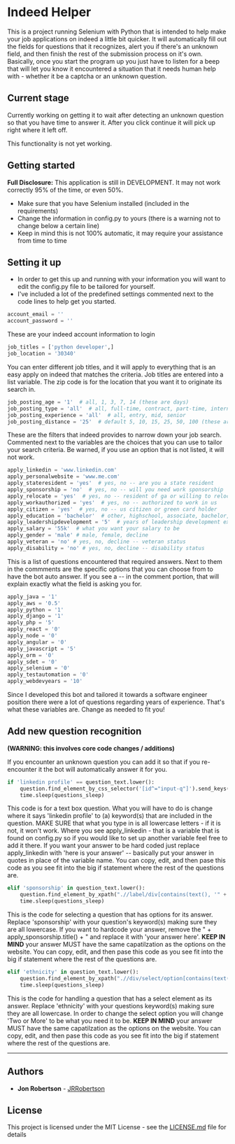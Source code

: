 # Indeed Helper

This is a project running Selenium with Python that is intended to help make your job applications
on indeed a little bit quicker. It will automatically fill out the fields for questions that it 
recognizes, alert you if there's an unknown field, and then finish the rest of the submission
process on it's own. Basically, once you start the program up you just have to listen for a beep
that will let you know it encountered a situation that it needs human help with - whether it be
a captcha or an unknown question. 

## Current stage
Currently working on getting it to wait after detecting an unknown question so that you have time
to answer it. After you click continue it will pick up right where it left off. 

This functionality is not yet working.

## Getting started

**Full Disclosure:** This application is still in DEVELOPMENT. It may not work correctly 95% of
the time, or even 50%.

- Make sure that you have Selenium installed (included in the requirements)
- Change the information in config.py to yours (there is a warning not to change below a certain line)
- Keep in mind this is not 100% automatic, it may require your assistance from time to time

## Setting it up

- In order to get this up and running with your information you will want to edit the config.py file
to be tailored for yourself.
- I've included a lot of the predefined settings commented next to the code lines to help get you started.

```python
account_email = ''
account_password = ''
```
These are your indeed account information to login

```python
job_titles = ['python developer',] 
job_location = '30340'
```
You can enter different job titles, and it will apply to everything that is an easy apply on indeed
that matches the criteria. Job titles are entered into a list variable. The zip code is for the
location that you want it to originate its search in.

```python
job_posting_age = '1'  # all, 1, 3, 7, 14 (these are days)
job_posting_type = 'all'  # all, full-time, contract, part-time, internship, temporary
job_posting_experience = 'all'  # all, entry, mid, senior
job_posting_distance = '25'  # default 5, 10, 15, 25, 50, 100 (these are miles)
```
These are the filters that indeed provides to narrow down your job search. Commented next to
the variables are the choices that you can use to tailor your search criteria. Be warned, if you
use an option that is not listed, it will not work.

```python
apply_linkedin = 'www.linkedin.com'
apply_personalwebsite = 'www.me.com'
apply_stateresident = 'yes'  # yes, no -- are you a state resident
apply_sponsorship = 'no'  # yes, no -- will you need work sponsorship
apply_relocate = 'yes'  # yes, no -- resident of ga or willing to relocate
apply_workauthorized = 'yes'  # yes, no -- authorized to work in us
apply_citizen = 'yes'  # yes, no -- us citizen or green card holder
apply_education = 'bachelor'  # other, highschool, associate, bachelor, master, doctorate
apply_leadershipdevelopment = '5'  # years of leadership development experience
apply_salary = '55k'  # what you want your salary to be
apply_gender = 'male' # male, female, decline
apply_veteran = 'no' # yes, no, decline -- veteran status
apply_disability = 'no' # yes, no, decline -- disability status
```
This is a list of questions encountered that required answers. Next to them in the commments are
the specific options that you can choose from to have the bot auto answer. If you see a -- in the
comment portion, that will explain exactly what the field is asking you for.

```python
apply_java = '1'
apply_aws = '0.5'
apply_python = '1'
apply_django = '1'
apply_php = '5'
apply_react = '0'
apply_node = '0'
apply_angular = '0'
apply_javascript = '5'
apply_orm = '0'
apply_sdet = '0'
apply_selenium = '0'
apply_testautomation = '0'
apply_webdevyears = '10'
```
Since I developed this bot and tailored it towards a software engineer position there were a lot of questions
regarding years of experience. That's what these variables are. Change as needed to fit you!

## Add new question recognition
**(WARNING: this involves core code changes / additions)**

If you encounter an unknown question you can add it so that if you re-encounter it the bot will automatically
answer it for you.

```python
if 'linkedin profile' == question_text.lower():
    question.find_element_by_css_selector('[id^="input-q"]').send_keys(apply_linkedin)
    time.sleep(questions_sleep)
```
This code is for a text box question. What you will have to do is change where it says 'linkedin profile' to
(a) keyword(s) that are included in the question. MAKE SURE that what you type in is all lowercase letters - if
it is not, it won't work. Where you see apply_linkedin - that is a variable that is found on config.py
so if you would like to set up another variable feel free to add it there. If you want your answer to be
hard coded just replace apply_linkedin with 'here is your answer' -- basically put your answer in quotes in 
place of the variable name.
You can copy, edit, and then pase this code as you see fit into the big if statement where the rest of the 
questions are.

```python
elif 'sponsorship' in question_text.lower():
    question.find_element_by_xpath(".//label/div[contains(text(), '" + apply_sponsorship.title() + "')]").click()
    time.sleep(questions_sleep)
```
This is the code for selecting a question that has options for its answer. Replace 'sponsorship' with your
question's keyword(s) making sure they are all lowercase. If you want to hardcode your answer, remove the 
" + apply_sponsorship.title() + " and replace it with 'your answer here'. **KEEP IN MIND** your answer MUST 
have the same capatilzation as the options on the website. You can copy, edit, and then pase this code as you see fit into the big if statement where the rest of the 
questions are.

```python
elif 'ethnicity' in question_text.lower():
    question.find_element_by_xpath(".//div/select/option[contains(text(), 'Two or More')]").click()
    time.sleep(questions_sleep)
```
This is the code for handling a question that has a select element as its answer. Replace 'ethnicity' with
your questions keyword(s) making sure they are all lowercase. In order to change the select option you will
change 'Two or More' to be what you need it to be. **KEEP IN MIND** your answer MUST have the same 
capatilzation as the options on the website.
You can copy, edit, and then pase this code as you see fit into the big if statement where the rest of the 
questions are.

---

## Authors

  - **Jon Robertson** -
    [JRRobertson](https://github.com/jrrobertson)

## License

This project is licensed under the MIT License - see the [LICENSE.md](LICENSE.md) file for
details
